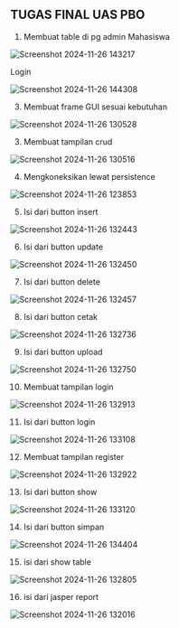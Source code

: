 ## TUGAS FINAL UAS PBO
1.	Membuat table di pg admin
Mahasiswa

![Screenshot 2024-11-26 143217](https://github.com/user-attachments/assets/3fc485fa-9ddc-49f7-9f92-de74d7caea13)

Login

![Screenshot 2024-11-26 144308](https://github.com/user-attachments/assets/deab88a1-a91e-4331-800d-922d265918f6)


3.	Membuat frame GUI sesuai kebutuhan

![Screenshot 2024-11-26 130528](https://github.com/user-attachments/assets/208496b2-03db-4573-8a8a-486471536b09)


3.	Membuat tampilan crud

![Screenshot 2024-11-26 130516](https://github.com/user-attachments/assets/f8c7d2cb-33ac-4a43-988b-248b514f024e)


4.	Mengkoneksikan lewat persistence

![Screenshot 2024-11-26 123853](https://github.com/user-attachments/assets/0aef4abf-5d90-4c6c-89b5-636e94a4dd4e)


5.	Isi dari button insert

![Screenshot 2024-11-26 132443](https://github.com/user-attachments/assets/aadeab97-d600-470f-8486-45a375c226d6)


6.	Isi dari button update

![Screenshot 2024-11-26 132450](https://github.com/user-attachments/assets/b7d6c766-c4f4-4564-95c8-01ceadd4bdbc)


7.	Isi dari button delete

![Screenshot 2024-11-26 132457](https://github.com/user-attachments/assets/4202f42a-f9e0-4ab1-bcce-c2236ddee7e4)


8.	Isi dari button cetak

![Screenshot 2024-11-26 132736](https://github.com/user-attachments/assets/f384074e-6dc5-4536-8fc4-8e96f9d5da12)


9.	Isi dari button upload

![Screenshot 2024-11-26 132750](https://github.com/user-attachments/assets/3bfdde53-401f-4d4e-9aa2-0bc0c5d21fec)


10.	Membuat tampilan login 

![Screenshot 2024-11-26 132913](https://github.com/user-attachments/assets/da3df812-146c-4533-b82c-cac0f8923338)


11.	Isi dari button login

![Screenshot 2024-11-26 133108](https://github.com/user-attachments/assets/fa53edfa-f877-4929-8544-de4658c778cf)


12.	Membuat tampilan register

![Screenshot 2024-11-26 132922](https://github.com/user-attachments/assets/e9dc1ba7-d1b2-443e-9782-15999addcc09)


13.	Isi dari button show 

![Screenshot 2024-11-26 133120](https://github.com/user-attachments/assets/53c5ce26-e32f-4edf-b4f6-2112c284d453)


14.	Isi dari button simpan

![Screenshot 2024-11-26 134404](https://github.com/user-attachments/assets/970897f2-5e6c-4a19-9c19-a921c7447954)

  
15.	isi dari show table

![Screenshot 2024-11-26 132805](https://github.com/user-attachments/assets/ef0e19c5-0b89-46be-a7fe-7231c631a246)


16. isi dari jasper report
    
![Screenshot 2024-11-26 132016](https://github.com/user-attachments/assets/19a61898-bbc3-4663-9c71-530e18c0bfec)
